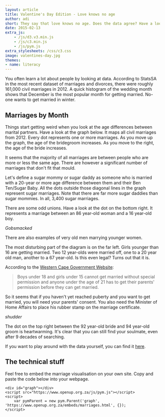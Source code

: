 ```yaml
---
layout: article
title: Valentine's Day Edition - Love knows no age
author: adi
short: They say that love knows no age. Does the data agree? Have a look at a weird cross-section of our society as seen through the 2012 civil marriages dataset.
date: 2015-02-13
extra_js:
    - /js/d3.v3.min.js
    - /js/c3.min.js
    - /js/pym.js
extra_stylesheets: /css/c3.css
image: valentines-day.jpg
themes:
- name: literacy
---
```


You often learn a lot about people by looking at data. According to StatsSA in the most recent dataset of marriages and divorces, there were roughly 161,000 civil marriages in 2012. A quick histogram of the wedding month shows that December is the most popular month for getting married. No-one wants to get married in winter.

## Marriages by Month

<div id="chart" style="background-color: #fff"></div>

Things start getting weird when you look at the age differences between marital partners. Have a look at the graph below. It maps all civil marriages from 2012. Every dot represents one or more marriages. As you move up the graph, the age of the bridegroom increases. As you move to the right, the age of the bride increases.

<div id="graph"></div>

It seems that the majority of all marriages are between people who are more or less the same age. There are however a significant number of marriages that don't fit that mould.

Let's define a sugar mommy or sugar daddy as someone who is married with a 20-year or more age difference between them and their Ben Ten/Sugar Baby. All the dots outside those diagonal lines in the graph represent sugar marriages. Note that there are far more sugar daddies than sugar mommies. In all, 3,400 sugar marriages.

There are some odd unions. Have a look at the dot on the bottom right. It represents a marriage between an 86 year-old woman and a 16 year-old boy.

*Gobsmacked*

There are also examples of very old men marrying younger women.

The most disturbing part of the diagram is on the far left. Girls younger than 16 are getting married. Two 12 year-olds were married off, one to a 20 year old man, another to a 67 year-old. Is this even legal? Turns out that it is.

According to the [Western Cape Government Website](http://www.westerncape.gov.za/service/getting-permission-marry-if-you-are-underage):

> Boys under 18 and girls under 15 cannot get married without special permission and anyone under the age of 21 has to get their parents' permission before they can get married.

So it seems that if you haven't yet reached puberty and you want to get married, you will need your parents' consent. You also need the Minister of Home Affairs to place his rubber stamp on the marriage certificate.

*shudder*

The dot on the top right between the 92 year-old bride and 94 year-old groom is heartwarming. It's clear that you can still find your soulmate, even after 9 decades of searching.

If you want to play around with the data yourself, you can find it [here](https://data.code4sa.org/Government/South-Africa-Civil-Marriages-2012/r4bb-fvka).

## The technical stuff

Feel free to embed the marriage visualisation on your own site. Copy and paste the code below into your webpage.

    <div id="graph"></div>
    <script src="https://www.openup.org.za/js/pym.js"></script>
    <script>
        var pymParent = new pym.Parent('graph', 'https://www.openup.org.za/embeds/marriages.html', {});
    </script>

<script>
$(function() {
    var pymParent = new pym.Parent('graph', '/embeds/marriages.html', {});
    var chart = c3.generate({
        bindto:'#chart',
        x : 'Months',
        data: {
            columns: [
                ['2012', 10866, 11351, 14359, 12941, 10928, 10466, 9850, 10689, 14272, 13491, 14761, 27138]
            ],
            type: 'bar'
        },
        groups : ['2012'],
        axis: {
            x: {
                type: 'category',
                categories : ['Jan', 'Feb', 'Mar', 'Apr', 'May', 'Jun', 'Jul', 'Aug', 'Sep', 'Oct', 'Nov', 'Dec'],
            },
            y : {
                label: 'Number of marriages'
            }
        }
    });
});
</script>
